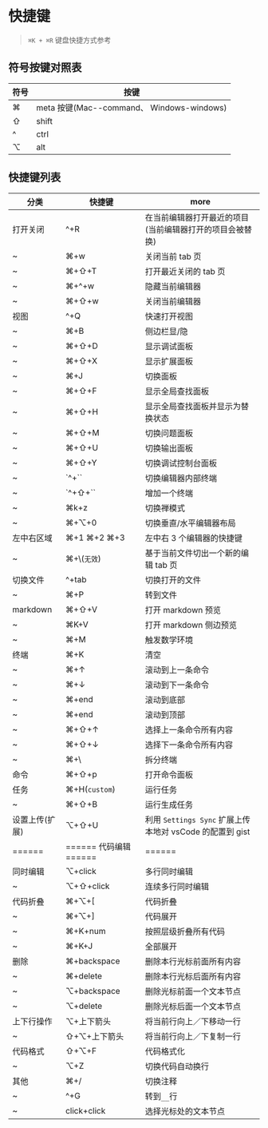# 快捷键

> `⌘K + ⌘R` 键盘快捷方式参考

## 符号按键对照表

| 符号 | 按键                                      |
| ---- | ----------------------------------------- |
| ⌘    | meta 按键(Mac--command、 Windows-windows) |
| ⇧    | shift                                     |
| ^    | ctrl                                      |
| ⌥    | alt                                       |

## 快捷键列表

| 分类           | 快捷键                 | more                                                     |
| -------------- | ---------------------- | -------------------------------------------------------- |
| 打开关闭       | ^+R                    | 在当前编辑器打开最近的项目(当前编辑器打开的项目会被替换) |
| ~              | ⌘+w                    | 关闭当前 tab 页                                          |
| ~              | ⌘+⇧+T                  | 打开最近关闭的 tab 页                                    |
| ~              | ⌘+^+w                  | 隐藏当前编辑器                                           |
| ~              | ⌘+⇧+w                  | 关闭当前编辑器                                           |
| 视图           | ^+Q                    | 快速打开视图                                             |
| ~              | ⌘+B                    | 侧边栏显/隐                                              |
| ~              | ⌘+⇧+D                  | 显示调试面板                                             |
| ~              | ⌘+⇧+X                  | 显示扩展面板                                             |
| ~              | ⌘+J                    | 切换面板                                                 |
| ~              | ⌘+⇧+F                  | 显示全局查找面板                                         |
| ~              | ⌘+⇧+H                  | 显示全局查找面板并显示为替换状态                         |
| ~              | ⌘+⇧+M                  | 切换问题面板                                             |
| ~              | ⌘+⇧+U                  | 切换输出面板                                             |
| ~              | ⌘+⇧+Y                  | 切换调试控制台面板                                       |
| ~              | `^+``                  | 切换编辑器内部终端                                       |
| ~              | `^+⇧+``                | 增加一个终端                                             |
| ~              | ⌘k+z                   | 切换禅模式                                               |
| ~              | ⌘+⌥+0                  | 切换垂直/水平编辑器布局                                  |
| 左中右区域     | ⌘+1 ⌘+2 ⌘+3            | 左中右 3 个编辑器的快捷键                                |
| ~              | ⌘+\\(`无效`)           | 基于当前文件切出一个新的编辑 tab 页                      |
| 切换文件       | ^+tab                  | 切换打开的文件                                           |
| ~              | ⌘+P                    | 转到文件                                                 |
| markdown       | ⌘+⇧+V                  | 打开 markdown 预览                                       |
| ~              | ⌘K+V                   | 打开 markdown 侧边预览                                   |
| ~              | ⌘+M                    | 触发数学环境                                             |
| 终端           | ⌘+K                    | 清空                                                     |
| ~              | ⌘+↑                    | 滚动到上一条命令                                         |
| ~              | ⌘+↓                    | 滚动到下一条命令                                         |
| ~              | ⌘+end                  | 滚动到底部                                               |
| ~              | ⌘+end                  | 滚动到顶部                                               |
| ~              | ⌘+⇧+↑                  | 选择上一条命令所有内容                                   |
| ~              | ⌘+⇧+↓                  | 选择下一条命令所有内容                                   |
| ~              | ⌘+\\                   | 拆分终端                                                 |
| 命令           | ⌘+⇧+p                  | 打开命令面板                                             |
| 任务           | ⌘+H(`custom`)          | 运行任务                                                 |
| ~              | ⌘+⇧+B                  | 运行生成任务                                             |
| 设置上传(扩展) | ⌥+⇧+U                  | 利用 `Settings Sync` 扩展上传本地对 vsCode 的配置到 gist |
| ======         | ====== 代码编辑 ====== | ======                                                   |
| 同时编辑       | ⌥+click                | 多行同时编辑                                             |
| ~              | ⌥+⇧+click              | 连续多行同时编辑                                         |
| 代码折叠       | ⌘+⌥+[                  | 代码折叠                                                 |
| ~              | ⌘+⌥+]                  | 代码展开                                                 |
| ~              | ⌘+K+num                | 按照层级折叠所有代码                                     |
| ~              | ⌘+K+J                  | 全部展开                                                 |
| 删除           | ⌘+backspace            | 删除本行光标前面所有内容                                 |
| ~              | ⌘+delete               | 删除本行光标后面所有内容                                 |
| ~              | ⌥+backspace            | 删除光标前面一个文本节点                                 |
| ~              | ⌥+delete               | 删除光标后面一个文本节点                                 |
| 上下行操作     | ⌥+上下箭头             | 将当前行向上／下移动一行                                 |
| ~              | ⇧+⌥+上下箭头           | 将当前行向上／下复制一行                                 |
| 代码格式       | ⇧+⌥+F                  | 代码格式化                                               |
| ~              | ⌥+Z                    | 切换代码自动换行                                         |
| 其他           | ⌘+/                    | 切换注释                                                 |
| ~              | ^+G                    | 转到`__`行                                               |
| ~              | click+click            | 选择光标处的文本节点                                     |

